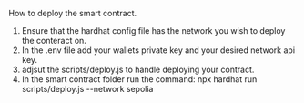 How to deploy the smart contract.

1. Ensure that the hardhat config file has the network you wish to deploy the conteract on. 
2. In the .env file add your wallets private key and your desired network api key.
3. adjsut the scripts/deploy.js to handle deploying your contract. 
4. In the smart contract folder run the command: npx hardhat run scripts/deploy.js --network sepolia


